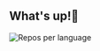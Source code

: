 ## What's up!👾

![Repos per language](http://github-profile-summary-cards.vercel.app/api/cards/repos-per-language?username=Nesrine1024&theme=2077)

